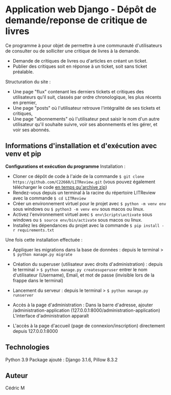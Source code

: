 # Application web Django - Dépôt de demande/reponse de critique de livres

Ce programme à pour objet de permettre à une communauté d'utilisateurs de consulter ou de solliciter une critique de livres à la demande.
- Demande de critiques de livres ou d'articles en créant un ticket.
- Publier des critiques soit en réponse à un ticket, soit sans ticket préalable.


Structuration du site :
- Une page "flux" contenant les derniers tickets et critiques des utilisateurs qu'il suit, classés par ordre chronologique, les plus récents en premier,
- Une page "posts" où l'utilisateur retrouve l'intégralité de ses tickets et critiques,
- Une page "abonnements" où l'utilisateur peut saisir le nom d'un autre utilisateur qu'il souhaite suivre, voir ses abonnements et les gérer, et voir ses abonnés.



## Informations d'installation et d'exécution avec venv et pip


**Configurations et exécution du programme**
Installation :
- Cloner ce dépôt de code à l'aide de la commande `$ git clone https://github.com/C22660/LITReview.git` (vous pouvez également télécharger le code [en temps qu'archive zip](https://github.com/C22660/LITReview/archive/refs/heads/master.zip))
- Rendez-vous depuis un terminal à la racine du répertoire LITReview avec la commande `$ cd LITReview`
- Créer un environnement virtuel pour le projet avec `$ python -m venv env` sous windows ou `$ python3 -m venv env` sous macos ou linux.
- Activez l'environnement virtuel avec `$ env\Scripts\activate` sous windows ou `$ source env/bin/activate` sous macos ou linux.
- Installez les dépendances du projet avec la commande `$ pip install -r requirements.txt`

Une fois cette installation effectuée :
- Appliquer les migrations dans la base de données :
depuis le terminal > `$ python manage.py migrate`

- Création du superuser (utilisateur avec droits d'administration) :
depuis le terminal > `$ python manage.py createsuperuser`
entrer le nom d'utilisateur (Username), Email, et mot de passe (invisible lors de la frappe dans le terminal)

- Lancement du serveur :
depuis le terminal > `$ python manage.py runserver`

- Accès à la page d'administration :
Dans la barre d'adresse, ajouter /administration-application
(127.0.0.1:8000/administration-application)
L'interface d'administration apparaît

- L'accès à la page d'accueil (page de connexion/inscription) directement depuis 127.0.0.1:8000

## Technologies
Python 3.9
Package ajouté : Django 3.1.6, Pillow 8.3.2

## Auteur
Cédric M
